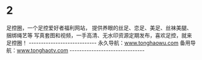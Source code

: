 # 2
足控圈，一个足控爱好者福利网站， 提供养眼的丝足、恋足、美足、丝袜美腿、捆绑绳艺等 写真套图和视频，一手高清、无水印资源定期发布，喜欢足控，就来足控圈！ ---------------------------- 永久导航：www.tonghaowu.com  备用导航：www.tonghaotv.com -------------------------------
